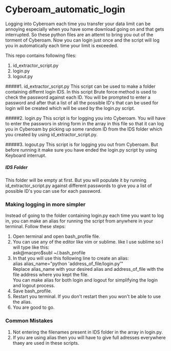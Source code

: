 # Cyberoam_automatic_login

Logging into Cyberoam each time you transfer your data limit can be annoying especially when you have some download going on and that gets interrupted. So these python files are an attemt to bring you out of the torment of Cyberoam. Now you can login just once and the script will log you in automatically each time your limit is exceeded.

This repo contains following files: <br />
1. id_extractor_script.py <br />
2. login.py <br />
3. logout.py

#####1. id_extractor_script.py
This script can be used to make a folder containing differnt login IDS. In this script Brute force method is used to check the password against each ID. You will be prompted to enter a password and after that a list of all the possible ID's that can be used for login will be created which will be used by the login.py script.

#####2. login.py
This script is for logging you into Cyberoam. You will have to enter the passwors in string form in the array in this file so that it can log you in Cyberoam by picking up some random ID from the IDS folder which you created by using id_extractor_script.py.

#####3. logout.py
This script is for logging you out from Cyberoam. But before running it make sure you have ended the login.py script by using Keyboard interrupt.

##### IDS Folder
This folder will be empty at first. But you will populate it by running id_extractor_script.py against different passwords to give you a list of possible ID's you can use for each password.


### Making logging in more simpler
Instead of going to the folder containing login.py each time you want to log in, you can make an alias for running the script from anywhere in your terminal. Follow these steps: <br />
1. Open terminal and open bash_profile file.<br />
2. You can use any of the editor like vim or sublime. like I use sublime so I will type like this:<br />
ask@macpro$subl ~/.bash_profile <br />
3. In that you will use this following line to create an alias:<br />
alias alias_name="python 'address_of_file/login.py'"<br />
Replace alias_name with your desired alias and address_of_file with the file address where you kept the file.<br />
You can make alias for both login and logout for simplifying the login and logout process.
4. Save bash_profile.
5. Restart you terminal. If you don't restart then you won't be able to use the alias.<br />
6. You are good to go.<br />

### Common Mistakes
1. Not entering the filenames present in IDS folder in the array in login.py.<br />
2. If you are using alias then you will have to give full adresses everywhere thaey are used in these scripts.<br />
